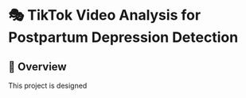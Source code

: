 # 🎭 TikTok Video Analysis for Postpartum Depression Detection

## 📌 Overview
This project is designed 
